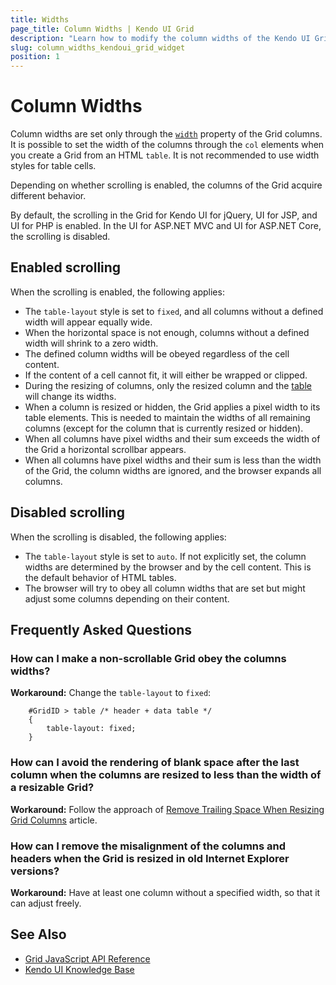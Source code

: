 ```yaml
---
title: Widths
page_title: Column Widths | Kendo UI Grid
description: "Learn how to modify the column widths of the Kendo UI Grid for jQuery."
slug: column_widths_kendoui_grid_widget
position: 1
---
```


# Column Widths

Column widths are set only through the [`width`](https://docs.telerik.com/kendo-ui/api/javascript/ui/grid/configuration/columns.width) property of the Grid columns. It is possible to set the width of the columns through the `col` elements when you create a Grid from an HTML `table`.  It is not recommended to use width styles for table cells.

Depending on whether scrolling is enabled, the columns of the Grid acquire different behavior.

By default, the scrolling in the Grid for Kendo UI for jQuery, UI for JSP, and UI for PHP is enabled. In the UI for ASP.NET MVC and UI for ASP.NET Core, the scrolling is disabled.

## Enabled scrolling

When the scrolling is enabled, the following applies:

* The `table-layout` style is set to `fixed`, and all columns without a defined width will appear equally wide.
* When the horizontal space is not enough, columns without a defined width will shrink to a zero width.
* The defined column widths will be obeyed regardless of the cell content.
* If the content of a cell cannot fit, it will either be wrapped or clipped.
* During the resizing of columns, only the resized column and the [table](https://docs.telerik.com/kendo-ui/api/javascript/ui/grid/fields/table) will change its widths.
* When a column is resized or hidden, the Grid applies a pixel width to its table elements. This is needed to maintain the widths of all remaining columns (except for the column that is currently resized or hidden).
* When all columns have pixel widths and their sum exceeds the width of the Grid a horizontal scrollbar appears.
* When all columns have pixel widths and their sum is less than the width of the Grid, the column widths are ignored, and the browser expands all columns.

## Disabled scrolling

When the scrolling is disabled, the following applies:

* The `table-layout` style is set to `auto`. If not explicitly set, the column widths are determined by the browser and by the cell content. This is the default behavior of HTML tables.
* The browser will try to obey all column widths that are set but might adjust some columns depending on their content.

## Frequently Asked Questions

### How can I make a non-scrollable Grid obey the columns widths?

**Workaround:** Change the `table-layout` to `fixed`:

        #GridID > table /* header + data table */
        {
            table-layout: fixed;
        }

### How can I avoid the rendering of blank space after the last column when the columns are resized to less than the width of a resizable Grid?

**Workaround:** Follow the approach of [Remove Trailing Space When Resizing Grid Columns](https://docs.telerik.com/kendo-ui/knowledge-base/grid-remove-trailing-space-resize) article.

### How can I remove the misalignment of the columns and headers when the Grid is resized in old Internet Explorer versions?

**Workaround:** Have at least one column without a specified width, so that it can adjust freely.


## See Also

* [Grid JavaScript API Reference](/api/javascript/ui/grid)
* [Kendo UI Knowledge Base](/knowledge-base)
